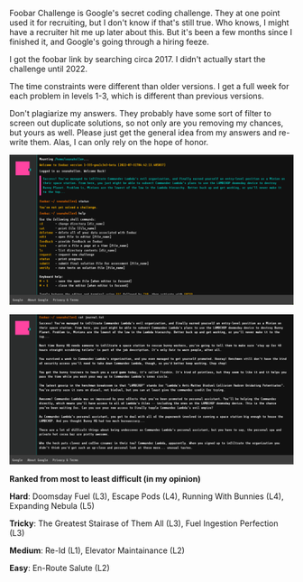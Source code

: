 Foobar Challenge is Google's secret coding challenge. They at one point used it for recruiting, but I don't know if that's still true. Who knows, I might have a recruiter hit me up later about this. But it's been a few months since I finished it, and Google's going through a hiring feeze. 

I got the foobar link by searching circa 2017. I didn't actually start the challenge until 2022.

The time constraints were different than older versions. I get a full week for each problem in levels 1-3, which is different than previous versions.

Don't plagiarize my answers. They probably have some sort of filter to screen out duplicate solutions, so not only are you removing my chances, but yours as well. Please just get the general idea from my answers and re-write them. Alas, I can only rely on the hope of honor.

![Picture 1](pictures/screenshot1.png?raw=true "Picture 1")

![Picture 2](pictures/screenshot2.png?raw=true "Picture 2")

**Ranked from most to least difficult (in my opinion)**

**Hard**: Doomsday Fuel (L3), Escape Pods (L4), Running With Bunnies (L4), Expanding Nebula (L5)

**Tricky**: The Greatest Stairase of Them All (L3), Fuel Ingestion Perfection (L3)

**Medium**: Re-Id (L1), Elevator Maintainance (L2)

**Easy**: En-Route Salute (L2)
